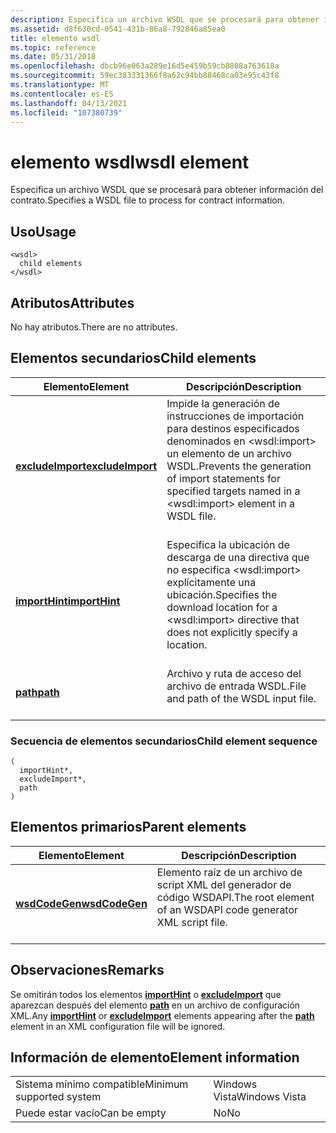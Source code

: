 ```yaml
---
description: Especifica un archivo WSDL que se procesará para obtener información del contrato.
ms.assetid: d8f630cd-0541-431b-86a8-792846a85ea0
title: elemento wsdl
ms.topic: reference
ms.date: 05/31/2018
ms.openlocfilehash: dbcb96e063a289e16d5e459b59cb8808a763618a
ms.sourcegitcommit: 59ec383331366f8a62c94bb88468ca03e95c43f8
ms.translationtype: MT
ms.contentlocale: es-ES
ms.lasthandoff: 04/13/2021
ms.locfileid: "107380739"
---
```

# <a name="wsdl-element"></a><span data-ttu-id="118f1-103">elemento wsdl</span><span class="sxs-lookup"><span data-stu-id="118f1-103">wsdl element</span></span>

<span data-ttu-id="118f1-104">Especifica un archivo WSDL que se procesará para obtener información del contrato.</span><span class="sxs-lookup"><span data-stu-id="118f1-104">Specifies a WSDL file to process for contract information.</span></span>

## <a name="usage"></a><span data-ttu-id="118f1-105">Uso</span><span class="sxs-lookup"><span data-stu-id="118f1-105">Usage</span></span>

``` syntax
<wsdl>
  child elements
</wsdl>
```

## <a name="attributes"></a><span data-ttu-id="118f1-106">Atributos</span><span class="sxs-lookup"><span data-stu-id="118f1-106">Attributes</span></span>

<span data-ttu-id="118f1-107">No hay atributos.</span><span class="sxs-lookup"><span data-stu-id="118f1-107">There are no attributes.</span></span>

## <a name="child-elements"></a><span data-ttu-id="118f1-108">Elementos secundarios</span><span class="sxs-lookup"><span data-stu-id="118f1-108">Child elements</span></span>



| <span data-ttu-id="118f1-109">Elemento</span><span class="sxs-lookup"><span data-stu-id="118f1-109">Element</span></span>                                           | <span data-ttu-id="118f1-110">Descripción</span><span class="sxs-lookup"><span data-stu-id="118f1-110">Description</span></span>                                                                                                                                       |
|---------------------------------------------------|---------------------------------------------------------------------------------------------------------------------------------------------------|
| [<span data-ttu-id="118f1-111">**excludeImport**</span><span class="sxs-lookup"><span data-stu-id="118f1-111">**excludeImport**</span></span>](excludeimport.md)<br/> | <span data-ttu-id="118f1-112">Impide la generación de instrucciones de importación para destinos especificados denominados en \<wsdl:import> un elemento de un archivo WSDL.</span><span class="sxs-lookup"><span data-stu-id="118f1-112">Prevents the generation of import statements for specified targets named in a \<wsdl:import> element in a WSDL file.</span></span> <br/> <br/> |
| [<span data-ttu-id="118f1-113">**importHint**</span><span class="sxs-lookup"><span data-stu-id="118f1-113">**importHint**</span></span>](importhint.md)<br/>       | <span data-ttu-id="118f1-114">Especifica la ubicación de descarga de una directiva que no especifica \<wsdl:import> explícitamente una ubicación.</span><span class="sxs-lookup"><span data-stu-id="118f1-114">Specifies the download location for a \<wsdl:import> directive that does not explicitly specify a location.</span></span><br/> <br/>           |
| [<span data-ttu-id="118f1-115">**path**</span><span class="sxs-lookup"><span data-stu-id="118f1-115">**path**</span></span>](path.md)<br/>                   | <span data-ttu-id="118f1-116">Archivo y ruta de acceso del archivo de entrada WSDL.</span><span class="sxs-lookup"><span data-stu-id="118f1-116">File and path of the WSDL input file.</span></span><br/> <br/>                                                                                      |



### <a name="child-element-sequence"></a><span data-ttu-id="118f1-117">Secuencia de elementos secundarios</span><span class="sxs-lookup"><span data-stu-id="118f1-117">Child element sequence</span></span>

``` syntax
(
  importHint*, 
  excludeImport*, 
  path
)
```

## <a name="parent-elements"></a><span data-ttu-id="118f1-118">Elementos primarios</span><span class="sxs-lookup"><span data-stu-id="118f1-118">Parent elements</span></span>



| <span data-ttu-id="118f1-119">Elemento</span><span class="sxs-lookup"><span data-stu-id="118f1-119">Element</span></span>                                     | <span data-ttu-id="118f1-120">Descripción</span><span class="sxs-lookup"><span data-stu-id="118f1-120">Description</span></span>                                                                          |
|---------------------------------------------|--------------------------------------------------------------------------------------|
| [<span data-ttu-id="118f1-121">**wsdCodeGen**</span><span class="sxs-lookup"><span data-stu-id="118f1-121">**wsdCodeGen**</span></span>](wsdcodegen.md)<br/> | <span data-ttu-id="118f1-122">Elemento raíz de un archivo de script XML del generador de código WSDAPI.</span><span class="sxs-lookup"><span data-stu-id="118f1-122">The root element of an WSDAPI code generator XML script file.</span></span><br/> <br/> |



## <a name="remarks"></a><span data-ttu-id="118f1-123">Observaciones</span><span class="sxs-lookup"><span data-stu-id="118f1-123">Remarks</span></span>

<span data-ttu-id="118f1-124">Se omitirán todos los elementos [**importHint**](importhint.md) o [**excludeImport**](excludeimport.md) que aparezcan después del elemento [**path**](path.md) en un archivo de configuración XML.</span><span class="sxs-lookup"><span data-stu-id="118f1-124">Any [**importHint**](importhint.md) or [**excludeImport**](excludeimport.md) elements appearing after the [**path**](path.md) element in an XML configuration file will be ignored.</span></span>

## <a name="element-information"></a><span data-ttu-id="118f1-125">Información de elemento</span><span class="sxs-lookup"><span data-stu-id="118f1-125">Element information</span></span>



|                                     |               |
|-------------------------------------|---------------|
| <span data-ttu-id="118f1-126">Sistema mínimo compatible</span><span class="sxs-lookup"><span data-stu-id="118f1-126">Minimum supported system</span></span><br/> | <span data-ttu-id="118f1-127">Windows Vista</span><span class="sxs-lookup"><span data-stu-id="118f1-127">Windows Vista</span></span> |
| <span data-ttu-id="118f1-128">Puede estar vacío</span><span class="sxs-lookup"><span data-stu-id="118f1-128">Can be empty</span></span>                        | <span data-ttu-id="118f1-129">No</span><span class="sxs-lookup"><span data-stu-id="118f1-129">No</span></span>            |



 

 




